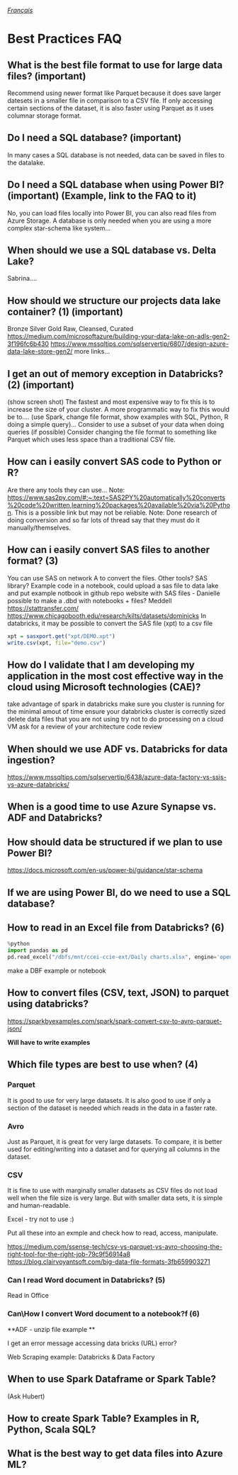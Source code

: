 _[Français](../../fr/BestPracticesFAQ)_

# Best Practices FAQ

## What is the best file format to use for large data files? (important)
Recommend using newer format like Parquet because it does save larger datesets in a smaller file in comparison to a CSV file. If only accessing certain sections of the dataset, it is also faster using Parquet as it uses columnar storage format.

## Do I need a SQL database?  (important)
In many cases a SQL database is not needed, data can be saved in files to the datalake.

## Do I need a SQL database when using Power BI? (important) (Example, link to the FAQ to it)
No, you can load files locally into Power BI, you can also read files from Azure Storage. A database is only needed when you are using a more complex star-schema like system...

## When should we use a SQL database vs. Delta Lake?
Sabrina....

## How should we structure our projects data lake container? (1) (important)
Bronze Silver Gold
Raw, Cleansed, Curated
https://medium.com/microsoftazure/building-your-data-lake-on-adls-gen2-3f196fc6b430
https://www.mssqltips.com/sqlservertip/6807/design-azure-data-lake-store-gen2/
more links...

##  I get an out of memory exception in Databricks? (2) (important)
(show screen shot)
The fastest and most expensive way to fix this is to increase the size of your cluster.
A more programmatic way to fix this would be to.... (use Spark, change file format, show examples with SQL, Python, R doing a simple query)...
Consider to use a subset of your data when doing queries (if possible)
Consider changing the file format to something like Parquet which uses less space than a traditional CSV file.

## How can i easily convert SAS code to Python or R?
Are there any tools they can use...
Note: https://www.sas2py.com/#:~:text=SAS2PY%20automatically%20converts%20code%20written,learning%20packages%20available%20via%20Python. 
This is a possible link but may not be reliable.
Note: Done research of doing conversion and so far lots of thread say that they must do it manually/themselves.

## How can i easily convert SAS files to another format? (3)
You can use SAS on network A to convert the files. Other tools? SAS library? Example code in a notebook, could upload a sas file to data lake and put example notbook in github repo
website with SAS files - Danielle
possible to make a .dbd with notebooks + files? Meddell
https://stattransfer.com/
https://www.chicagobooth.edu/research/kilts/datasets/dominicks
In databricks, it may be possible to convert the SAS file (xpt) to a csv file
```R
xpt = sasxport.get("xpt/DEMO.xpt")
write.csv(xpt, file="demo.csv")
```

## How do I validate that I am developing my application in the most cost effective way in the cloud using Microsoft technologies (CAE)?

take advantage of spark in databricks
make sure you cluster is running for the minimal amout of time
ensure your databricks cluster is correctly sized
delete data files that you are not using
try not to do processing on a cloud VM
ask for a review of your architecture
code review

## When should we use ADF vs. Databricks for data ingestion?
https://www.mssqltips.com/sqlservertip/6438/azure-data-factory-vs-ssis-vs-azure-databricks/

## When is a good time to use Azure Synapse vs. ADF and Databricks?

## How should data be structured if we plan to use Power BI?
https://docs.microsoft.com/en-us/power-bi/guidance/star-schema

## If we are using Power BI, do we need to use a SQL database?

##  How to read in an Excel file from Databricks? (6)
```python
%python
import pandas as pd
pd.read_excel("/dbfs/mnt/ccei-ccie-ext/Daily charts.xlsx", engine='openyxl')
```
make a DBF example or notebook

## How to convert files (CSV, text, JSON) to parquet using databricks?
https://sparkbyexamples.com/spark/spark-convert-csv-to-avro-parquet-json/

**Will have to write examples**

##  Which file types are best to use when? (4)
### Parquet  
It is good to use for very large datasets. It is also good to use if only a section of the dataset is needed which reads in the data in a faster rate.

### Avro
Just as Parquet, it is great for very large datasets. To compare, it is better used for editing/writing into a dataset and for querying all columns in the dataset.

### CSV
It is fine to use with marginally smaller datasets as CSV files do not load well when the file size is very large. But with smaller data sets, it is simple and human-readable.

Excel - try not to use :)

Put all these into an exmple and check how to read, access, manipulate. 

https://medium.com/ssense-tech/csv-vs-parquet-vs-avro-choosing-the-right-tool-for-the-right-job-79c9f56914a8
https://blog.clairvoyantsoft.com/big-data-file-formats-3fb659903271

###  Can I read Word document in Databricks? (5)
Read in Office

###  Can\How I convert Word document to a notebook?f (6)

**ADF - unzip file example **

I get an error message accessing data bricks (URL) error?

Web Scraping example: Databricks & Data Factory

## When to use Spark Dataframe or Spark Table?

(Ask Hubert)

## How to create Spark Table? Examples in R, Python, Scala SQL?

## What is the best way to get data files into Azure ML?

